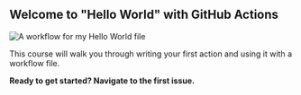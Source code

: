 ## Welcome to "Hello World" with GitHub Actions

![A workflow for my Hello World file](https://github.com/apalm112/hello-github-actions/workflows/A%20workflow%20for%20my%20Hello%20World%20file/badge.svg?branch=master)


This course will walk you through writing your first action and using it with a workflow file. 

**Ready to get started? Navigate to the first issue.**
